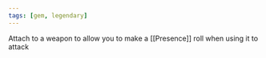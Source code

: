 ```yaml
---
tags: [gem, legendary]
---
```

Attach to a weapon to allow you to make a [[Presence]] roll when using it to attack
